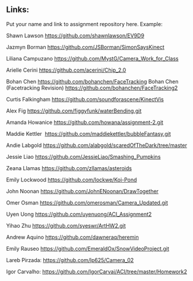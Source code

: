 
## Links:

Put your name and link to assignment repository here. Example:

Shawn Lawson    https://github.com/shawnlawson/EV9D9


Jazmyn Borman   https://github.com/JSBorman/SimonSaysKinect

Liliana Campuzano https://github.com/MystG/Camera_Work_for_Class

Arielle Cerini https://github.com/acerini/Chip_2.0

Bohan Chen https://github.com/bohanchen/FaceTracking
Bohan Chen (Facetracking Revision) https://github.com/bohanchen/FaceTracking2

Curtis Falkingham https://github.com/soundforascene/KinectVis

Alex Fig  https://github.com/figgyfunk/waterBending.git

Amanda Howanice https://github.com/howana/assignment-2.git

Maddie Kettler  https://github.com/maddiekettler/bubbleFantasy.git

Andie Labgold   https://github.com/alabgold/scaredOfTheDark/tree/master

Jessie Liao     https://github.com/JessieLiao/Smashing_Pumpkins

Zeana Llamas    https://github.com/zllamas/asteroids

Emily Lockwood  https://github.com/lockwe/Koi-Pond

John Noonan   https://github.com/JohnENoonan/DrawTogether

Omer Osman https://github.com/omerosman/Camera_Updated.git

Uyen Uong 		https://github.com/uyenuong/ACI_Assignment2

Yihao Zhu       https://github.com/syeswr/ArtHW2.git

Andrew Aquino   https://github.com/dawneraq/heremin

Emily Rauseo https://github.com/EmeraldOx/SnowVideoProject.git

Lareb Pirzada: https://github.com/lp625/Camera_02

Igor Carvalho: https://github.com/IgorCarvai/ACI/tree/master/Homework2
